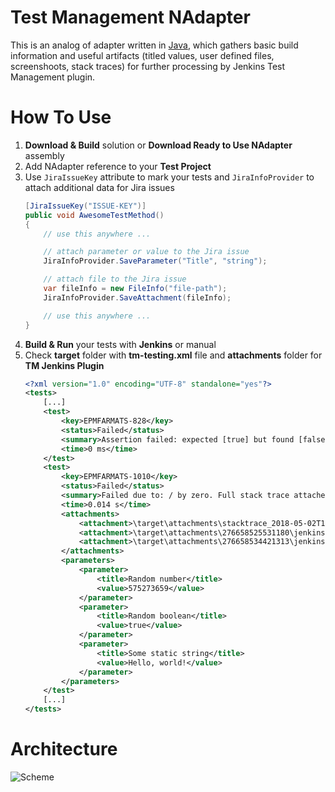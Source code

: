 # Test Management NAdapter
This is an analog of adapter written in [Java](https://github.com/teo-rakan/test-management-adapter), which gathers basic build information and useful artifacts (titled values, user defined files, screenshoots, stack traces) for further processing by Jenkins Test Management plugin.

# How To Use
1. **Download & Build** solution or **Download Ready to Use NAdapter** assembly
2. Add NAdapter reference to your **Test Project**
3. Use `JiraIssueKey` attribute to mark your tests and `JiraInfoProvider` to attach additional data for Jira issues
	```csharp
	[JiraIssueKey("ISSUE-KEY")]
	public void AwesomeTestMethod()
	{
		// use this anywhere ...

		// attach parameter or value to the Jira issue
		JiraInfoProvider.SaveParameter("Title", "string");

		// attach file to the Jira issue
		var fileInfo = new FileInfo("file-path");
		JiraInfoProvider.SaveAttachment(fileInfo);

		// use this anywhere ...
	}
	```
4. **Build & Run** your tests with **Jenkins** or manual
5. Check **target** folder with **tm-testing.xml** file and **attachments** folder for **TM Jenkins Plugin**
	```xml
	<?xml version="1.0" encoding="UTF-8" standalone="yes"?>
	<tests>
		[...]
	    <test>
	        <key>EPMFARMATS-828</key>
	        <status>Failed</status>
	        <summary>Assertion failed: expected [true] but found [false]</summary>
	        <time>0 ms</time>
	    </test>
	    <test>
	        <key>EPMFARMATS-1010</key>
	        <status>Failed</status>
	        <summary>Failed due to: / by zero. Full stack trace attached as stacktrace_2018-05-02T16-48-16.509.txt</summary>
	        <time>0.014 s</time>
	        <attachments>
	            <attachment>\target\attachments\stacktrace_2018-05-02T16-48-16.509.txt</attachment>
	            <attachment>\target\attachments\276658525531180\jenkins-oops.jpg</attachment>
	            <attachment>\target\attachments\276658534421313\jenkins-oops.jpg</attachment>
	        </attachments>
	        <parameters>
	            <parameter>
	                <title>Random number</title>
	                <value>575273659</value>
	            </parameter>
	            <parameter>
	                <title>Random boolean</title>
	                <value>true</value>
	            </parameter>
	            <parameter>
	                <title>Some static string</title>
	                <value>Hello, world!</value>
	            </parameter>
	        </parameters>
	    </test>
		[...]
	</tests>
	```

# Architecture
![Scheme](https://github.com/teo-rakan/test-management-adapter/blob/master/images/readme_scheme.jpg)